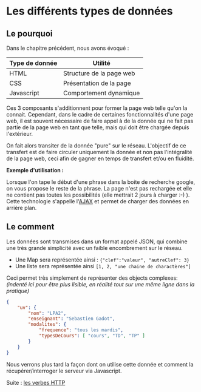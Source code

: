 # Les différents types de données

## Le pourquoi

Dans le chapitre précédent, nous avons évoqué :

| Type de donnée | Utilité                     |
|----------------|-----------------------------|
| HTML           | Structure de la page web    |
| CSS            | Présentation de la page     |
| Javascript     | Comportement dynamique      |

Ces 3 composants s'additionnent pour former la page web telle qu'on la connait. Cependant, dans le cadre de certaines fonctionnalités d'une page web, il est souvent nécessaire de faire appel à de la donnée qui ne fait pas partie de la page web en tant que telle, mais qui doit être chargée depuis l'extérieur.

On fait alors transiter de la donnée "pure" sur le réseau. L'objectif de ce transfert est de faire circuler uniquement la donnée et non pas l'intégralité de la page web, ceci afin de gagner en temps de transfert et/ou en fluidité.

**Exemple d'utilisation :**

Lorsque l'on tape le début d'une phrase dans la boite de recherche google, on vous propose le reste de la phrase. La page n'est pas rechargée et elle ne contient pas toutes les possibilités (elle mettrait 2 jours à charger :-) ). Cette technologie s'appelle l'[AJAX](https://www.w3schools.com/xml/ajax_intro.asp) et permet de charger des données en arrière plan.

## Le comment 

Les données sont transmises dans un format appelé JSON, qui combine une très grande simplicité avec un faible encombrement sur le réseau.

* Une Map sera représentée ainsi : ```{"clef":"valeur", "autreClef": 3}```
* Une liste sera représentée ainsi ```[1, 2, "une chaine de charactères"]```

Ceci permet très simplement de représenter des objects complexes: 
*(indenté ici pour être plus lisible, en réalité tout sur une même ligne dans la pratique)*

```json
{  
    "uv": { 
        "nom": "LPA2", 
        "enseignant": "Sebastien Gadot", 
        "modalites": {
            "frequence": "tous les mardis",
            "typesDeCours": [ "cours", "TD", "TP" ]
        }
    }
}
```

Nous verrons plus tard la façon dont on utilise cette donnée et comment la récupérer/interroger le serveur via Javascript.

Suite : [les verbes HTTP](./04-les-verbes-http.md)
